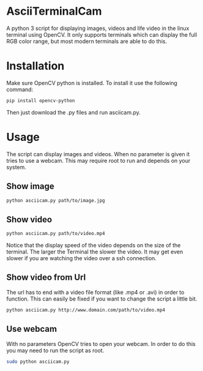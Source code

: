 # AsciiTerminalCam
A python 3 script for displaying images, videos and life video in the linux terminal using OpenCV.
It only supports terminals which can display the full RGB color range, but most modern terminals are able to do this.

# Installation
Make sure OpenCV python is installed.
To install it use the following command:
```bash
pip install opencv-python
```

Then just download the .py files and run asciicam.py.

# Usage
The script can display images and videos.
When no parameter is given it tries to use a webcam. This may require root to run and depends on your system. 

## Show image
```bash
python asciicam.py path/to/image.jpg
```
## Show video
```bash
python asciicam.py path/to/video.mp4
```
Notice that the display speed of the video depends on the size of the terminal.
The larger the Terminal the slower the video.
It may get even slower if you are watching the video over a ssh connection.

## Show video from Url
The url has to end with a video file format (like .mp4 or .avi) in order to function.
This can easily be fixed if you want to change the script a little bit.
```bash
python asciicam.py http://www.domain.com/path/to/video.mp4
```
## Use webcam
With no parameters OpenCV tries to open your webcam. In order to do this you may need to run the script as root.
```bash
sudo python asciicam.py
```
